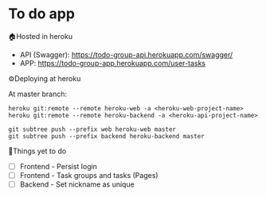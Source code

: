 # To do app

🏠Hosted in heroku 
- API (Swagger): https://todo-group-api.herokuapp.com/swagger/
- APP: https://todo-group-app.herokuapp.com/user-tasks

⚙️Deploying at heroku

At master branch:
``` 
heroku git:remote --remote heroku-web -a <heroku-web-project-name>
heroku git:remote --remote heroku-backend -a <heroku-api-project-name>
```

``` 
git subtree push --prefix web heroku-web master
git subtree push --prefix backend heroku-backend master
```

📖Things yet to do
- [ ] Frontend - Persist login
- [ ] Frontend - Task groups and tasks (Pages)
- [ ] Backend - Set nickname as unique
